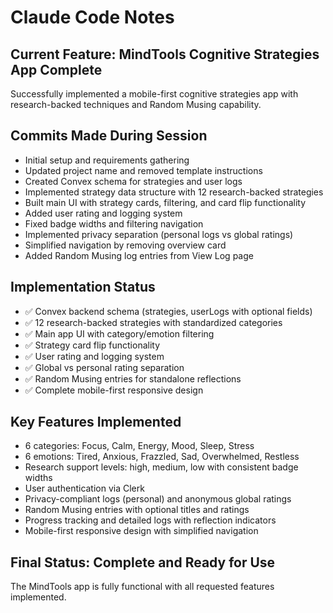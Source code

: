 # Claude Code Notes

## Current Feature: MindTools Cognitive Strategies App Complete

Successfully implemented a mobile-first cognitive strategies app with research-backed techniques and Random Musing capability.

## Commits Made During Session
- Initial setup and requirements gathering
- Updated project name and removed template instructions
- Created Convex schema for strategies and user logs
- Implemented strategy data structure with 12 research-backed strategies
- Built main UI with strategy cards, filtering, and card flip functionality
- Added user rating and logging system
- Fixed badge widths and filtering navigation
- Implemented privacy separation (personal logs vs global ratings)
- Simplified navigation by removing overview card
- Added Random Musing log entries from View Log page

## Implementation Status
- ✅ Convex backend schema (strategies, userLogs with optional fields)
- ✅ 12 research-backed strategies with standardized categories
- ✅ Main app UI with category/emotion filtering
- ✅ Strategy card flip functionality
- ✅ User rating and logging system
- ✅ Global vs personal rating separation
- ✅ Random Musing entries for standalone reflections
- ✅ Complete mobile-first responsive design

## Key Features Implemented
- 6 categories: Focus, Calm, Energy, Mood, Sleep, Stress
- 6 emotions: Tired, Anxious, Frazzled, Sad, Overwhelmed, Restless
- Research support levels: high, medium, low with consistent badge widths
- User authentication via Clerk
- Privacy-compliant logs (personal) and anonymous global ratings
- Random Musing entries with optional titles and ratings
- Progress tracking and detailed logs with reflection indicators
- Mobile-first responsive design with simplified navigation

## Final Status: Complete and Ready for Use
The MindTools app is fully functional with all requested features implemented.